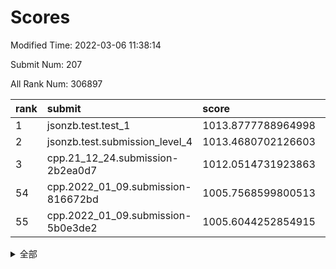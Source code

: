 # Scores

Modified Time: 2022-03-06 11:38:14

Submit Num: 207

All Rank Num: 306897

| rank |               submit               |       score        |       sigma        | pk_num |
| :--- | :--------------------------------- | :----------------- | :----------------- | :----- |
| 1    | jsonzb.test.test_1                 | 1013.8777788964998 | 0.8427706366004416 | 5927   |
| 2    | jsonzb.test.submission_level_4     | 1013.4680702126603 | 0.7834540160271953 | 5933   |
| 3    | cpp.21_12_24.submission-2b2ea0d7   | 1012.0514731923863 | 0.7817599350901311 | 5930   |
| 54   | cpp.2022_01_09.submission-816672bd | 1005.7568599800513 | 0.7247332535418324 | 5932   |
| 55   | cpp.2022_01_09.submission-5b0e3de2 | 1005.6044252854915 | 0.712791878820719  | 5924   |


<details>
<summary>全部</summary>

| rank |                 submit                 |       score        |       sigma        | pk_num |
| :--- | :------------------------------------- | :----------------- | :----------------- | :----- |
| 1    | jsonzb.test.test_1                     | 1013.8777788964998 | 0.8427706366004416 | 5927   |
| 2    | jsonzb.test.submission_level_4         | 1013.4680702126603 | 0.7834540160271953 | 5933   |
| 3    | cpp.21_12_24.submission-2b2ea0d7       | 1012.0514731923863 | 0.7817599350901311 | 5930   |
| 4    | gobigger.level_3.submission_level_3_27 | 1011.6366073583707 | 0.8208567165730185 | 5929   |
| 5    | gobigger.level_3.submission_level_3_22 | 1011.6206154372871 | 0.7502722225205783 | 5933   |
| 6    | gobigger.level_3.submission_level_3_19 | 1011.3388922038414 | 0.7836654951198552 | 5927   |
| 7    | gobigger.level_3.submission_level_3_23 | 1011.0803738571409 | 0.7515439148787058 | 5930   |
| 8    | gobigger.level_3.submission_level_3_32 | 1010.9463718972019 | 0.7542152694520984 | 5931   |
| 9    | gobigger.level_3.submission_level_3_9  | 1010.8954657080893 | 0.7873641256193902 | 5935   |
| 10   | gobigger.level_3.submission_level_3_10 | 1010.8296436352497 | 0.7622553056990381 | 5928   |
| 11   | gobigger.level_3.submission_level_3_6  | 1010.7831928617716 | 0.7743516571903609 | 5927   |
| 12   | gobigger.level_3.submission_level_3_42 | 1010.7813247032177 | 0.756307493218823  | 5933   |
| 13   | gobigger.level_3.submission_level_3_29 | 1010.7717545035774 | 0.7799100541446383 | 5932   |
| 14   | gobigger.level_3.submission_level_3_45 | 1010.7354854223239 | 0.7667306497938998 | 5930   |
| 15   | gobigger.level_3.submission_level_3_46 | 1010.7266562197477 | 0.7518943248925495 | 5928   |
| 16   | gobigger.level_3.submission_level_3_13 | 1010.6756480845187 | 0.7518913184323296 | 5929   |
| 17   | gobigger.level_3.submission_level_3_44 | 1010.6323124145443 | 0.7675516019641949 | 5934   |
| 18   | gobigger.level_3.submission_level_3_31 | 1010.6116093314599 | 0.7627882189974848 | 5924   |
| 19   | gobigger.level_3.submission_level_3_38 | 1010.5737720744244 | 0.7846612043341175 | 5929   |
| 20   | gobigger.level_3.submission_level_3_7  | 1010.3427918316626 | 0.756906768451216  | 5930   |
| 21   | gobigger.level_3.submission_level_3_48 | 1010.3011069987169 | 0.7705367286527955 | 5931   |
| 22   | gobigger.level_3.submission_level_3_43 | 1010.284785806632  | 0.7538203709474204 | 5928   |
| 23   | gobigger.level_3.submission_level_3_4  | 1010.1377113402912 | 0.752627726959994  | 5932   |
| 24   | gobigger.level_3.submission_level_3_25 | 1010.1054257390932 | 0.7753935865353366 | 5936   |
| 25   | gobigger.level_3.submission_level_3_1  | 1010.0928909992087 | 0.7681197463925712 | 5931   |
| 26   | gobigger.level_3.submission_level_3_16 | 1010.0917559513692 | 0.7749777075204467 | 5932   |
| 27   | gobigger.level_3.submission_level_3_28 | 1009.992477430472  | 0.7635663293475227 | 5930   |
| 28   | gobigger.level_3.submission_level_3_34 | 1009.9871149000503 | 0.7514344860024647 | 5926   |
| 29   | gobigger.level_3.submission_level_3_47 | 1009.8817632049253 | 0.7492970814509786 | 5934   |
| 30   | gobigger.level_3.submission_level_3_26 | 1009.774193790036  | 0.7501257969844387 | 5931   |
| 31   | gobigger.level_3.submission_level_3_21 | 1009.7665107012137 | 0.7383789152881265 | 5935   |
| 32   | gobigger.level_3.submission_level_3_11 | 1009.6724952416332 | 0.7409253790783955 | 5931   |
| 33   | gobigger.level_3.submission_level_3_0  | 1009.6713166227264 | 0.7518781262718247 | 5928   |
| 34   | gobigger.level_3.submission_level_3_41 | 1009.5730208713579 | 0.7539664196411611 | 5926   |
| 35   | gobigger.level_3.submission_level_3_18 | 1009.5533978586265 | 0.7363659479564615 | 5933   |
| 36   | gobigger.level_3.submission_level_3_17 | 1009.4930624655417 | 0.7734883173454214 | 5931   |
| 37   | gobigger.level_3.submission_level_3_20 | 1009.4764886924107 | 0.7562923611756919 | 5932   |
| 38   | gobigger.level_3.submission_level_3_39 | 1009.4076685217128 | 0.7422071709042058 | 5930   |
| 39   | gobigger.level_3.submission_level_3_2  | 1009.2428258661897 | 0.7506851644100928 | 5933   |
| 40   | gobigger.level_3.submission_level_3_24 | 1009.2331137303372 | 0.7481059254491549 | 5930   |
| 41   | gobigger.level_3.submission_level_3_5  | 1009.1941020209955 | 0.7607143507830142 | 5932   |
| 42   | gobigger.level_3.submission_level_3_15 | 1009.1884180130634 | 0.7443860178649676 | 5928   |
| 43   | gobigger.level_3.submission_level_3_12 | 1009.1660298049818 | 0.7397306598308712 | 5927   |
| 44   | gobigger.level_3.submission_level_3_35 | 1009.0503947333111 | 0.7431629411085372 | 5929   |
| 45   | gobigger.level_3.submission_level_3_40 | 1009.0225224192295 | 0.7519736135601955 | 5927   |
| 46   | gobigger.level_3.submission_level_3_3  | 1008.796031656897  | 0.7336196301976151 | 5922   |
| 47   | gobigger.level_3.submission_level_3_30 | 1008.7910463069973 | 0.7482846726560675 | 5933   |
| 48   | gobigger.level_3.submission_level_3_8  | 1008.6224513643849 | 0.7356227337345357 | 5931   |
| 49   | gobigger.level_3.submission_level_3_37 | 1008.4869540029205 | 0.7369199592612994 | 5927   |
| 50   | gobigger.level_3.submission_level_3_14 | 1008.3963888154965 | 0.7462363200931298 | 5934   |
| 51   | gobigger.level_3.submission_level_3_49 | 1008.3911997815992 | 0.7369931709056704 | 5931   |
| 52   | gobigger.level_3.submission_level_3_33 | 1008.1436478858944 | 0.7424444761866499 | 5933   |
| 53   | gobigger.level_3.submission_level_3_36 | 1007.9173800168732 | 0.7369051402666114 | 5930   |
| 54   | cpp.2022_01_09.submission-816672bd     | 1005.7568599800513 | 0.7247332535418324 | 5932   |
| 55   | cpp.2022_01_09.submission-5b0e3de2     | 1005.6044252854915 | 0.712791878820719  | 5924   |
| 56   | gobigger.level_1.submission_level_1_24 | 1005.4745316488389 | 0.7277735432592897 | 5934   |
| 57   | gobigger.level_1.submission_level_1_36 | 1004.6322592801727 | 0.7177377555660327 | 5931   |
| 58   | gobigger.level_1.submission_level_1_37 | 1004.5701173047842 | 0.7199371889500024 | 5934   |
| 59   | gobigger.level_1.submission_level_1_28 | 1004.5308871290157 | 0.7109118662610071 | 5931   |
| 60   | gobigger.level_1.submission_level_1_4  | 1004.465498205741  | 0.7358234242386892 | 5931   |
| 61   | gobigger.level_1.submission_level_1_32 | 1004.29407833218   | 0.7163823207518271 | 5933   |
| 62   | gobigger.level_1.submission_level_1_5  | 1004.1683065487206 | 0.7132171460237458 | 5930   |
| 63   | gobigger.level_1.submission_level_1_6  | 1004.1145139454635 | 0.7155218361894551 | 5932   |
| 64   | gobigger.level_1.submission_level_1_2  | 1004.097377436125  | 0.7161920127343115 | 5927   |
| 65   | gobigger.level_1.submission_level_1_11 | 1004.0617842898328 | 0.7084910168616325 | 5930   |
| 66   | gobigger.level_1.submission_level_1_0  | 1004.0605371606167 | 0.7097215493198782 | 5930   |
| 67   | gobigger.level_1.submission_level_1_41 | 1004.0486631771549 | 0.7191294198305115 | 5933   |
| 68   | gobigger.level_1.submission_level_1_3  | 1003.9598351592132 | 0.7143411371639287 | 5927   |
| 69   | gobigger.level_1.submission_level_1_19 | 1003.9370714439107 | 0.7268093451098265 | 5925   |
| 70   | gobigger.level_1.submission_level_1_43 | 1003.8783030252769 | 0.7159362281394182 | 5928   |
| 71   | gobigger.level_1.submission_level_1_27 | 1003.7825469941189 | 0.7223755618548073 | 5931   |
| 72   | gobigger.level_1.submission_level_1_16 | 1003.7739192259485 | 0.7165430309192955 | 5928   |
| 73   | gobigger.level_1.submission_level_1_33 | 1003.7050132990399 | 0.7292790300181919 | 5932   |
| 74   | gobigger.level_1.submission_level_1_17 | 1003.6519994112218 | 0.7219878611177666 | 5924   |
| 75   | gobigger.level_1.submission_level_1_10 | 1003.6025482341547 | 0.7216602602001788 | 5934   |
| 76   | gobigger.level_1.submission_level_1_44 | 1003.5773629827542 | 0.7199736842085953 | 5931   |
| 77   | gobigger.level_1.submission_level_1_47 | 1003.5222713431073 | 0.7096896279074708 | 5931   |
| 78   | gobigger.level_1.submission_level_1_46 | 1003.4160326943799 | 0.7184001720842692 | 5932   |
| 79   | gobigger.level_1.submission_level_1_31 | 1003.2518257788549 | 0.7189342461409254 | 5932   |
| 80   | gobigger.level_1.submission_level_1_39 | 1003.198159346865  | 0.726584976361493  | 5932   |
| 81   | gobigger.level_1.submission_level_1_42 | 1003.1979867403753 | 0.71383870558606   | 5929   |
| 82   | gobigger.level_1.submission_level_1_40 | 1003.1902060988307 | 0.7210563534574426 | 5932   |
| 83   | gobigger.level_1.submission_level_1_15 | 1003.1795473773128 | 0.7240315066615302 | 5930   |
| 84   | gobigger.level_1.submission_level_1_7  | 1003.1311099189334 | 0.7149502671547409 | 5931   |
| 85   | gobigger.level_1.submission_level_1_12 | 1003.1124588398638 | 0.7108079882416005 | 5929   |
| 86   | gobigger.level_1.submission_level_1_21 | 1003.1079559462285 | 0.7265829225074549 | 5933   |
| 87   | gobigger.level_1.submission_level_1_26 | 1003.085417898832  | 0.7058041628576754 | 5927   |
| 88   | gobigger.level_1.submission_level_1_9  | 1003.0395905600053 | 0.7127293004619941 | 5928   |
| 89   | gobigger.level_1.submission_level_1_29 | 1003.0085897943521 | 0.718405076107807  | 5927   |
| 90   | gobigger.level_1.submission_level_1_35 | 1003.0051981737641 | 0.7180212948273668 | 5927   |
| 91   | gobigger.level_1.submission_level_1_49 | 1002.9713405000562 | 0.7119767568720059 | 5931   |
| 92   | gobigger.level_1.submission_level_1_38 | 1002.958577773239  | 0.7109871368951599 | 5927   |
| 93   | gobigger.level_1.submission_level_1_25 | 1002.9516625245683 | 0.7097320406312754 | 5924   |
| 94   | gobigger.level_1.submission_level_1_34 | 1002.936145294685  | 0.7278345231427079 | 5929   |
| 95   | gobigger.level_1.submission_level_1_20 | 1002.8681076307603 | 0.7136540959718158 | 5930   |
| 96   | gobigger.level_1.submission_level_1_18 | 1002.8402140002896 | 0.7180146398221907 | 5928   |
| 97   | gobigger.level_1.submission_level_1_45 | 1002.8383940713842 | 0.7170789564313913 | 5930   |
| 98   | gobigger.level_1.submission_level_1_1  | 1002.7171438371308 | 0.7141506231828155 | 5931   |
| 99   | gobigger.level_1.submission_level_1_22 | 1002.6653460333916 | 0.7046027180704644 | 5934   |
| 100  | gobigger.level_1.submission_level_1_48 | 1002.5874168482228 | 0.7172599063873882 | 5930   |
| 101  | gobigger.level_1.submission_level_1_8  | 1002.5705420273019 | 0.7179728183345103 | 5928   |
| 102  | gobigger.level_1.submission_level_1_13 | 1002.4435755851674 | 0.7050638542300212 | 5931   |
| 103  | gobigger.level_1.submission_level_1_14 | 1001.9577903595042 | 0.7043740686521694 | 5928   |
| 104  | gobigger.level_1.submission_level_1_30 | 1001.9531699767978 | 0.7138270754484193 | 5935   |
| 105  | gobigger.level_1.submission_level_1_23 | 1001.8419395808285 | 0.7045955617691104 | 5933   |
| 106  | gobigger.random.submission_random_28   | 998.008347385216   | 0.7065510995805633 | 5931   |
| 107  | gobigger.random.submission_random_35   | 997.4247761621954  | 0.6967670443646744 | 5932   |
| 108  | gobigger.random.submission_random_1    | 997.3685433683091  | 0.7144306039806441 | 5934   |
| 109  | gobigger.random.submission_random_15   | 997.2917929372508  | 0.7103640430440674 | 5931   |
| 110  | gobigger.random.submission_random_4    | 997.1272089757506  | 0.7042456874880227 | 5930   |
| 111  | gobigger.random.submission_random_46   | 996.8517125473653  | 0.7022938592486192 | 5933   |
| 112  | gobigger.random.submission_random_34   | 996.8120183730824  | 0.7064053110198645 | 5935   |
| 113  | gobigger.random.submission_random_43   | 996.7366261300579  | 0.7013287571456283 | 5930   |
| 114  | gobigger.random.submission_random_42   | 996.6329295734365  | 0.7052963083930393 | 5932   |
| 115  | gobigger.random.submission_random_36   | 996.6113682439117  | 0.7181384796005028 | 5927   |
| 116  | gobigger.random.submission_random_38   | 996.6013675413374  | 0.6992126239211904 | 5934   |
| 117  | gobigger.random.submission_random_20   | 996.471563248437   | 0.7109340055048777 | 5932   |
| 118  | gobigger.random.submission_random_49   | 996.414221860877   | 0.7261825106670843 | 5932   |
| 119  | gobigger.random.submission_random_26   | 996.3903385815081  | 0.7126658063715993 | 5931   |
| 120  | gobigger.random.submission_random_12   | 996.3337669378237  | 0.7095867162487561 | 5933   |
| 121  | gobigger.random.submission_random_13   | 996.3008234332336  | 0.7221058894245319 | 5935   |
| 122  | gobigger.random.submission_random_27   | 996.2668098553208  | 0.7155229256027895 | 5929   |
| 123  | gobigger.random.submission_random_45   | 996.1521026167877  | 0.7251850876194416 | 5933   |
| 124  | gobigger.random.submission_random_40   | 996.1370287471277  | 0.7294706909791153 | 5931   |
| 125  | gobigger.random.submission_random_39   | 996.0951057257445  | 0.7128658322247533 | 5930   |
| 126  | gobigger.random.submission_random_44   | 996.0939861988098  | 0.7180525533386135 | 5931   |
| 127  | gobigger.random.submission_random_48   | 996.0610998479451  | 0.7157693698043885 | 5932   |
| 128  | gobigger.random.submission_random_14   | 996.016640406717   | 0.7006532398982889 | 5935   |
| 129  | gobigger.random.submission_random_19   | 995.9909269183576  | 0.7200213449652654 | 5928   |
| 130  | gobigger.random.submission_random_21   | 995.9770659446018  | 0.7149243481304738 | 5932   |
| 131  | gobigger.random.submission_random_41   | 995.9618293761781  | 0.7184510404419202 | 5934   |
| 132  | gobigger.random.submission_random_10   | 995.884667042664   | 0.7182805890349542 | 5929   |
| 133  | gobigger.random.submission_random_37   | 995.8668245699027  | 0.7065221066198404 | 5933   |
| 134  | gobigger.random.submission_random_23   | 995.8445498298217  | 0.7109792872580761 | 5928   |
| 135  | gobigger.random.submission_random_18   | 995.8386052317487  | 0.7134928985517673 | 5929   |
| 136  | gobigger.random.submission_random_11   | 995.8341177538998  | 0.7186246985221924 | 5929   |
| 137  | gobigger.random.submission_random_16   | 995.8217848240866  | 0.7228659266048897 | 5930   |
| 138  | gobigger.random.submission_random_31   | 995.7901213401018  | 0.7336666086063133 | 5928   |
| 139  | gobigger.random.submission_random_6    | 995.7342828374733  | 0.7159583679149064 | 5937   |
| 140  | gobigger.random.submission_random_25   | 995.6952994899812  | 0.7009743622768372 | 5928   |
| 141  | gobigger.random.submission_random_3    | 995.6505469525861  | 0.7206099133576456 | 5934   |
| 142  | gobigger.random.submission_random_22   | 995.631542008813   | 0.7020237013977826 | 5930   |
| 143  | gobigger.random.submission_random_32   | 995.5781117488172  | 0.7197182083482592 | 5935   |
| 144  | gobigger.random.submission_random_24   | 995.5149734073093  | 0.7047361667796149 | 5929   |
| 145  | gobigger.random.submission_random_29   | 995.4465019857317  | 0.7219804440062595 | 5929   |
| 146  | gobigger.random.submission_random_0    | 995.432380280462   | 0.7099722777603001 | 5929   |
| 147  | gobigger.random.submission_random_8    | 995.3901731188148  | 0.723008422095737  | 5931   |
| 148  | gobigger.random.submission_random_9    | 995.3893945513909  | 0.6957785952714958 | 5929   |
| 149  | gobigger.random.submission_random_47   | 995.3791411869908  | 0.7183787611528404 | 5929   |
| 150  | gobigger.random.submission_random_2    | 995.3552910639999  | 0.7272350064274662 | 5930   |
| 151  | gobigger.random.submission_random_30   | 995.1692473328153  | 0.7228071609247477 | 5925   |
| 152  | gobigger.random.submission_random_33   | 995.163216474196   | 0.7291844586789591 | 5926   |
| 153  | gobigger.random.submission_random_17   | 994.941134975913   | 0.7026757454352249 | 5931   |
| 154  | gobigger.random.submission_random_5    | 994.819169385908   | 0.7185349555754785 | 5924   |
| 155  | gobigger.random.submission_random_7    | 994.6080800277812  | 0.7131272123970631 | 5932   |
| 156  | gobigger.level_2.submission_level_2_44 | 994.2300118991774  | 0.7271839135076018 | 5927   |
| 157  | gobigger.level_2.submission_level_2_36 | 993.5835568032942  | 0.7311734685243914 | 5926   |
| 158  | gobigger.level_2.submission_level_2_26 | 993.4907951611     | 0.7486937419040778 | 5930   |
| 159  | gobigger.level_2.submission_level_2_33 | 993.2597842838878  | 0.7410963468500317 | 5936   |
| 160  | gobigger.level_2.submission_level_2_8  | 993.1997686847261  | 0.7393482635970476 | 5931   |
| 161  | gobigger.level_2.submission_level_2_12 | 992.9953826746826  | 0.7379903090941541 | 5931   |
| 162  | gobigger.level_2.submission_level_2_42 | 992.7764674531467  | 0.7425351619637118 | 5930   |
| 163  | gobigger.level_2.submission_level_2_10 | 992.7411671657951  | 0.7442785563328432 | 5932   |
| 164  | gobigger.level_2.submission_level_2_29 | 992.6938770721259  | 0.7563718052973533 | 5933   |
| 165  | gobigger.level_2.submission_level_2_1  | 992.6933392433368  | 0.746628486643258  | 5930   |
| 166  | gobigger.level_2.submission_level_2_20 | 992.6430759220178  | 0.7365976089734131 | 5931   |
| 167  | gobigger.level_2.submission_level_2_0  | 992.4808926083869  | 0.7374210190354101 | 5932   |
| 168  | gobigger.level_2.submission_level_2_31 | 992.4548671833334  | 0.7457435214295604 | 5931   |
| 169  | gobigger.level_2.submission_level_2_9  | 992.4346688872205  | 0.7418422034518426 | 5931   |
| 170  | gobigger.level_2.submission_level_2_41 | 992.4321320587692  | 0.746517351141127  | 5925   |
| 171  | gobigger.level_2.submission_level_2_14 | 992.4171676447578  | 0.7437208337402355 | 5929   |
| 172  | gobigger.level_2.submission_level_2_22 | 992.3440962991931  | 0.7304154184319983 | 5931   |
| 173  | gobigger.level_2.submission_level_2_24 | 992.3351777927184  | 0.7292759232321193 | 5931   |
| 174  | gobigger.level_2.submission_level_2_6  | 992.3284948259222  | 0.7625563279813794 | 5930   |
| 175  | gobigger.level_2.submission_level_2_46 | 992.1817257222433  | 0.7655238067456959 | 5933   |
| 176  | gobigger.level_2.submission_level_2_7  | 992.1606586883663  | 0.7643913214619578 | 5935   |
| 177  | gobigger.level_2.submission_level_2_30 | 992.125239939381   | 0.7477622814530561 | 5932   |
| 178  | gobigger.level_2.submission_level_2_2  | 992.0323338795477  | 0.7471608793698713 | 5929   |
| 179  | gobigger.level_2.submission_level_2_37 | 992.0177327379856  | 0.7392294445681511 | 5931   |
| 180  | gobigger.level_2.submission_level_2_15 | 991.9631578705525  | 0.7611515731696523 | 5931   |
| 181  | gobigger.level_2.submission_level_2_19 | 991.9538008535201  | 0.7544902318734172 | 5923   |
| 182  | gobigger.level_2.submission_level_2_18 | 991.9260066554299  | 0.7619433918810794 | 5934   |
| 183  | gobigger.level_2.submission_level_2_4  | 991.8252154101154  | 0.7417375672132879 | 5933   |
| 184  | gobigger.level_2.submission_level_2_11 | 991.7081125901666  | 0.7302476196974668 | 5932   |
| 185  | gobigger.level_2.submission_level_2_34 | 991.6529328805491  | 0.7489760040174459 | 5931   |
| 186  | gobigger.level_2.submission_level_2_39 | 991.6305324961982  | 0.7402437422806681 | 5932   |
| 187  | gobigger.level_2.submission_level_2_43 | 991.5885457557758  | 0.7491156628822333 | 5928   |
| 188  | gobigger.level_2.submission_level_2_48 | 991.5446834588405  | 0.7314682284550778 | 5928   |
| 189  | gobigger.level_2.submission_level_2_16 | 991.4790577058911  | 0.7528466271835    | 5930   |
| 190  | gobigger.level_2.submission_level_2_25 | 991.4441455314425  | 0.7428548480199672 | 5931   |
| 191  | gobigger.level_2.submission_level_2_3  | 991.4140887874804  | 0.7452796404466714 | 5924   |
| 192  | gobigger.level_2.submission_level_2_17 | 991.1926169398649  | 0.7529405695376783 | 5931   |
| 193  | gobigger.level_2.submission_level_2_49 | 991.1603002909359  | 0.75656535800224   | 5931   |
| 194  | gobigger.level_2.submission_level_2_40 | 991.1573173714556  | 0.7603082874577588 | 5928   |
| 195  | gobigger.level_2.submission_level_2_38 | 991.1147071116557  | 0.7378106534679014 | 5929   |
| 196  | gobigger.level_2.submission_level_2_13 | 991.0902750586932  | 0.7554058992707353 | 5932   |
| 197  | gobigger.level_2.submission_level_2_32 | 991.0740178900974  | 0.7548711549252182 | 5931   |
| 198  | gobigger.level_2.submission_level_2_47 | 991.0188195468045  | 0.7508139285590486 | 5931   |
| 199  | gobigger.level_2.submission_level_2_35 | 990.9913606755804  | 0.7502962456110192 | 5933   |
| 200  | gobigger.level_2.submission_level_2_21 | 990.9326797193258  | 0.7690961372094348 | 5931   |
| 201  | gobigger.level_2.submission_level_2_45 | 990.8730150670596  | 0.7507781106876372 | 5933   |
| 202  | gobigger.level_2.submission_level_2_28 | 990.8515701177773  | 0.7537579781884969 | 5929   |
| 203  | gobigger.level_2.submission_level_2_27 | 990.8266702201475  | 0.747006147973053  | 5932   |
| 204  | gobigger.level_2.submission_level_2_23 | 990.6947727601215  | 0.7711031638964009 | 5931   |
| 205  | gobigger.level_2.submission_level_2_5  | 990.4527013061912  | 0.7715874075298267 | 5932   |
| 206  | gobigger.none.submission_none_1        | 976.84127587124    | 1.3882632595216293 | 5929   |
| 207  | gobigger.none.submission_none_0        | 975.8792515774272  | 1.4099749458343016 | 5929   |

</details>